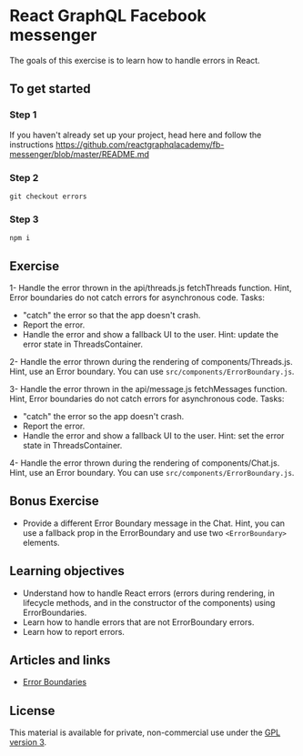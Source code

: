 # React GraphQL Facebook messenger

The goals of this exercise is to learn how to handle errors in React.

## To get started

### Step 1

If you haven't already set up your project, head here and follow the instructions https://github.com/reactgraphqlacademy/fb-messenger/blob/master/README.md

### Step 2

```console
git checkout errors
```

### Step 3

```console
npm i
```

## Exercise

1- Handle the error thrown in the api/threads.js fetchThreads function. Hint, Error boundaries do not catch errors for asynchronous code. Tasks:

- "catch" the error so that the app doesn't crash.
- Report the error.
- Handle the error and show a fallback UI to the user. Hint: update the error state in ThreadsContainer.

2- Handle the error thrown during the rendering of components/Threads.js. Hint, use an Error boundary. You can use `src/components/ErrorBoundary.js`.

3- Handle the error thrown in the api/message.js fetchMessages function. Hint, Error boundaries do not catch errors for asynchronous code. Tasks:

- "catch" the error so the app doesn't crash.
- Report the error.
- Handle the error and show a fallback UI to the user. Hint: set the error state in ThreadsContainer.

4- Handle the error thrown during the rendering of components/Chat.js. Hint, use an Error boundary. You can use `src/components/ErrorBoundary.js`.

## Bonus Exercise

- Provide a different Error Boundary message in the Chat. Hint, you can use a fallback prop in the ErrorBoundary and use two `<ErrorBoundary>` elements.

## Learning objectives

- Understand how to handle React errors (errors during rendering, in lifecycle methods, and in the constructor of the components) using ErrorBoundaries.
- Learn how to handle errors that are not ErrorBoundary errors.
- Learn how to report errors.

## Articles and links

- [Error Boundaries](https://reactjs.org/docs/error-boundaries.html)

## License

This material is available for private, non-commercial use under the [GPL version 3](http://www.gnu.org/licenses/gpl-3.0-standalone.html).
